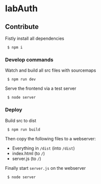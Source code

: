 # labAuth

## Contribute

Fistly install all dependencies

```
 $ npm i
```

### Develop commands

Watch and build all src files with sourcemaps

```
 $ npm run dev
```

Serve the frontend via a test server

```
 $ node server
```

### Deploy

Build src to dist

```
 $ npm run build
```

Then copy the following files to a webserver: 
 * Everything in `/dist` (into `/dist`)
 * index.html (to `/`)
 * server.js (to `/`)
 
Finally start `server.js` on the webserver

```
 $ node server
```
